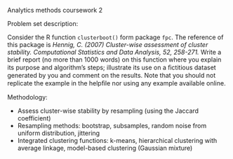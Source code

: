 Analytics methods coursework 2

Problem set description:

Consider the R function `clusterboot()` form package `fpc`. The reference of this package is *Hennig, C. (2007) Cluster-wise assessment of cluster stability. Computational Statistics and Data Analysis, 52, 258-271.* Write a brief report (no more than 1000 words) on this function where you explain its purpose and algorithm’s steps; illustrate its use on a ﬁctitious dataset generated by you and comment on the results. Note that you should not replicate the example in the helpﬁle nor using any example available online.

Methodology:

- Assess cluster-wise stability by resampling (using the Jaccard coefficient)
- Resampling methods: bootstrap, subsamples, random noise from uniform distribution, jittering
- Integrated clustering functions: k-means, hierarchical clustering with average linkage, model-based clustering (Gaussian mixture)

